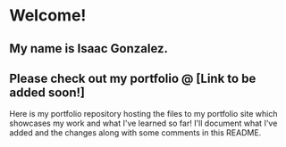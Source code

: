 # Welcome!
## My name is Isaac Gonzalez. 
## Please check out my portfolio @ [Link to be added soon!]

Here is my portfolio repository hosting the files to my portfolio site which showcases my work and what I've learned so far!
I'll document what I've added and the changes along with some comments in this README.
